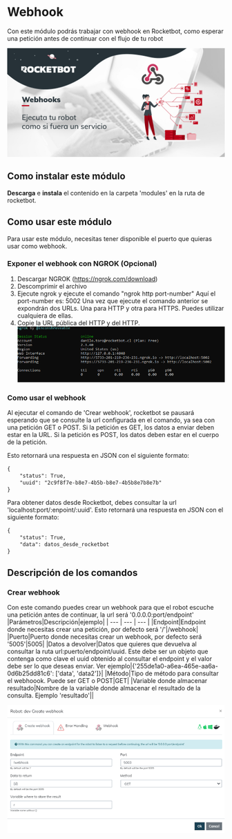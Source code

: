 



# Webhook
  
Con este módulo podrás trabajar con webhook en Rocketbot, como esperar una petición antes de continuar con el flujo de 
tu robot  
  
![banner](imgs/Banner_Webhook.png)
## Como instalar este módulo
  
__Descarga__ e __instala__ el contenido en la carpeta 'modules' en la ruta de rocketbot.  




## Como usar este módulo
Para usar este módulo, necesitas tener disponible el puerto que quieras usar como webhook.


### Exponer el webhook con NGROK (Opcional)
1. Descargar NGROK (https://ngrok.com/download)
2. Descomprimir el archivo
3. Ejecute 
ngrok y ejecute el comando "ngrok http port-number" Aquí el port-number es: 5002
Una vez que ejecute el comando anterior
 se expondrán dos URLs. Una para HTTP y otra para HTTPS. Puedes utilizar cualquiera de ellas.
4. Copie la URL pública 
del HTTP y del HTTP.
![NGROK](imgs/ngrok.png)

### Como usar el webhook

Al ejecutar el comando de 'Crear webhook', 
rocketbot se pausará esperando que se consulte la url configurada en el comando, ya sea con una petición GET o POST. Si 
la petición es GET, los datos a enviar deben estar en la URL. Si la petición es POST, los datos deben estar en el cuerpo
 de la petición.

Esto retornará una respuesta en JSON con el siguiente formato:

    {
        "status": True,
        "uuid": "2c9f8f7e-b8e7-4b5b-b8e7-4b5b8e7b8e7b"
    }

Para obtener datos desde Rocketbot, debes consultar la url 
'localhost:port/:enpoint/:uuid'.
Esto retornará una respuesta en JSON con el siguiente formato:

    {
        "status": True,
        "data": datos_desde_rocketbot
    }


## Descripción de los comandos

### Crear webhook
  
Con este comando puedes crear un webhook para que el robot escuche una petición antes de continuar, la url será 
'0.0.0.0:port/endpoint'
|Parámetros|Descripción|ejemplo|
| --- | --- | --- |
|Endpoint|Endpoint donde necesitas crear una petición, por defecto será '/'|/webhook|
|Puerto|Puerto donde necesitas crear un webhook, por defecto será '5005'|5005|
|Datos a devolver|Datos que quieres que devuelva al consultar la ruta url:puerto/endpoint/uuid. Este debe ser un objeto que contenga como clave el uuid obtenido al consultar el endpoint y el valor debe ser lo que deseas enviar. Ver ejemplo|{'255de1a0-a6ea-465e-aa6a-0d6b25dd81c6': ['data', 'data2']}|
|Método|Tipo de método para consultar el webhoook. Puede ser GET o POST|GET|
|Variable donde almacenar resultado|Nombre de la variable donde almacenar el resultado de la consulta. Ejemplo 'resultado'||
  
![create_endpoint](imgs/create_endpoint.png)
